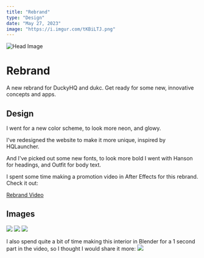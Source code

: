```yaml
---
title: "Rebrand"
type: "Design"
date: "May 27, 2023"
image: "https://i.imgur.com/tKBiLTJ.png"
---
```


![Head Image](https://i.imgur.com/tKBiLTJ.png)

# Rebrand

A new rebrand for DuckyHQ and dukc.
Get ready for some new, innovative concepts and apps.

## Design

I went for a new color scheme, to look more neon, and glowy.

I've redesigned the website to make it more unique, inspired by HQLauncher.

And I've picked out some new fonts, to look more bold I went with Hanson for headings, and Outfit for body text.

I spent some time making a promotion video in After Effects for this rebrand. Check it out:

[Rebrand Video](https://www.youtube.com/watch?v=A3XZN9Is7WU&ab_channel=dukc)

## Images

![](https://i.imgur.com/QGzfSw5.png)
![](https://i.imgur.com/XuZOTu1.png)
![](https://i.imgur.com/ZvjtwrW.png)

I also spend quite a bit of time making this interior in Blender for a 1 second part in the video, so I thought I would share it more:
![](https://i.imgur.com/EzmnRrZ.png)